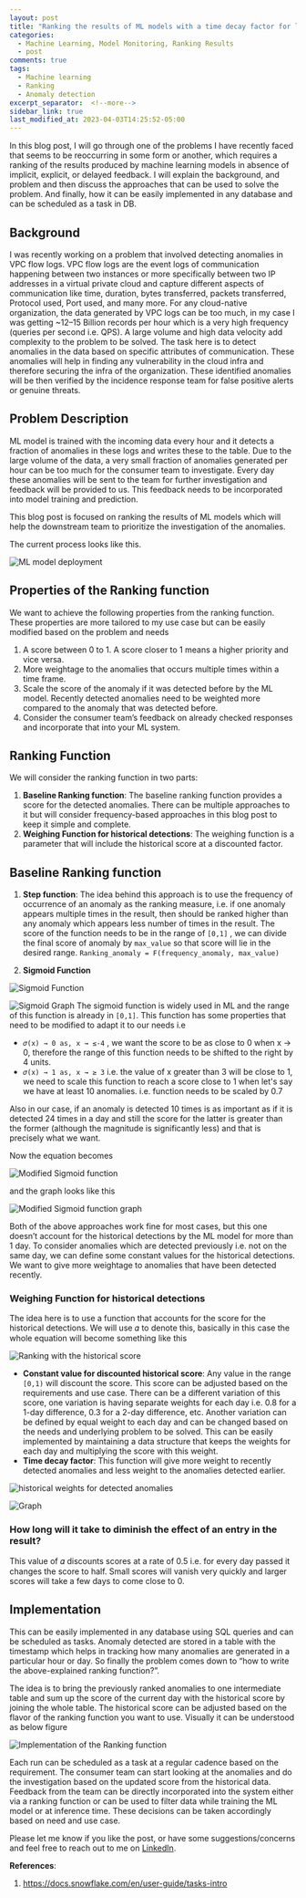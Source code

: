 ```yaml
---
layout: post
title: "Ranking the results of ML models with a time decay factor for large-scale Anomaly detection"
categories:
  - Machine Learning, Model Monitoring, Ranking Results
  - post
comments: true
tags:
  - Machine learning
  - Ranking
  - Anomaly detection
excerpt_separator:  <!--more-->
sidebar_link: true
last_modified_at: 2023-04-03T14:25:52-05:00
---
```


In this blog post, I will go through one of the problems I have recently faced that seems to be reoccurring in some form or another, which requires a ranking of the results produced by machine learning models in absence of implicit, explicit, or delayed feedback. I will explain the background, and problem and then discuss the approaches that can be used to solve the problem. And finally, how it can be easily implemented in any database and can be scheduled as a task in DB. <!--more-->

## Background

I was recently working on a problem that involved detecting anomalies in VPC flow logs. VPC flow logs are the event logs of communication happening between two instances or more specifically between two IP addresses in a virtual private cloud and capture different aspects of communication like time, duration, bytes transferred, packets transferred, Protocol used, Port used, and many more. For any cloud-native organization, the data generated by VPC logs can be too much, in my case I was getting ~12–15 Billion records per hour which is a very high frequency (queries per second i.e. QPS). A large volume and high data velocity add complexity to the problem to be solved. The task here is to detect anomalies in the data based on specific attributes of communication. These anomalies will help in finding any vulnerability in the cloud infra and therefore securing the infra of the organization. These identified anomalies will be then verified by the incidence response team for false positive alerts or genuine threats.

## Problem Description

ML model is trained with the incoming data every hour and it detects a fraction of anomalies in these logs and writes these to the table. Due to the large volume of the data, a very small fraction of anomalies generated per hour can be too much for the consumer team to investigate. Every day these anomalies will be sent to the team for further investigation and feedback will be provided to us. This feedback needs to be incorporated into model training and prediction.

This blog post is focused on ranking the results of ML models which will help the downstream team to prioritize the investigation of the anomalies.

The current process looks like this.

![ML model deployment]({{site.url}}/assets/image/ML_model_deployment.jpeg)

## Properties of the Ranking function

We want to achieve the following properties from the ranking function. These properties are more tailored to my use case but can be easily modified based on the problem and needs

1. A score between 0 to 1. A score closer to 1 means a higher priority and vice versa.
2. More weightage to the anomalies that occurs multiple times within a time frame.
3. Scale the score of the anomaly if it was detected before by the ML model. Recently detected anomalies need to be weighted more compared to the anomaly that was detected before.
4. Consider the consumer team’s feedback on already checked responses and incorporate that into your ML system.

## Ranking Function

We will consider the ranking function in two parts:

1. **Baseline Ranking function**: The baseline ranking function provides a score for the detected anomalies. There can be multiple approaches to it but will consider frequency-based approaches in this blog post to keep it simple and complete.
2. **Weighing Function for historical detections**: The weighing function is a parameter that will include the historical score at a discounted factor.

## Baseline Ranking function

1. **Step function**: The idea behind this approach is to use the frequency of occurrence of an anomaly as the ranking measure, i.e. if one anomaly appears multiple times in the result, then should be ranked higher than any anomaly which appears less number of times in the result. The score of the function needs to be in the range of `[0,1]` , we can divide the final score of anomaly by `max_value` so that score will lie in the desired range. `Ranking_anomaly = F(frequency_anomaly, max_value)`

2. **Sigmoid Function**

![Sigmoid Function]({{site.url}}/assets/image/Sigmoid_Function.jpeg)

![Sigmoid Graph]({{site.url}}/assets/image/Sigmoid_Graph.jpeg)
The sigmoid function is widely used in ML and the range of this function is already in `[0,1]`. This function has some properties that need to be modified to adapt it to our needs i.e

- `𝜎(x) → 0 as, x → ≤-4` , we want the score to be as close to 0 when x → 0, therefore the range of this function needs to be shifted to the right by 4 units.
- `𝜎(x) → 1 as, x → ≥ 3` i.e. the value of x greater than 3 will be close to 1, we need to scale this function to reach a score close to 1 when let's say we have at least 10 anomalies. i.e. function needs to be scaled by 0.7

Also in our case, if an anomaly is detected 10 times is as important as if it is detected 24 times in a day and still the score for the latter is greater than the former (although the magnitude is significantly less) and that is precisely what we want.

Now the equation becomes

![Modified Sigmoid function]({{site.url}}/assets/image/Modified_Sigmoid_function.jpeg)

and the graph looks like this

![Modified Sigmoid function graph]({{site.url}}/assets/image/Modified_Sigmoid_function_graph.jpeg)

Both of the above approaches work fine for most cases, but this one doesn’t account for the historical detections by the ML model for more than 1 day. To consider anomalies which are detected previously i.e. not on the same day, we can define some constant values for the historical detections. We want to give more weightage to anomalies that have been detected recently.

### Weighing Function for historical detections

The idea here is to use a function that accounts for the score for the historical detections. We will use 𝛼 to denote this, basically in this case the whole equation will become something like this

![Ranking with the historical score]({{site.url}}/assets/image/Ranking_with_the_historical_score.jpeg)

- **Constant value for discounted historical score**: Any value in the range `[0,1)` will discount the score. This score can be adjusted based on the requirements and use case. There can be a different variation of this score, one variation is having separate weights for each day i.e. 0.8 for a 1-day difference, 0.3 for a 2-day difference, etc. Another variation can be defined by equal weight to each day and can be changed based on the needs and underlying problem to be solved. This can be easily implemented by maintaining a data structure that keeps the weights for each day and multiplying the score with this weight.
- **Time decay factor**: This function will give more weight to recently detected anomalies and less weight to the anomalies detected earlier.

![historical weights for detected anomalies]({{site.url}}/assets/image/historical_weights_for_detected_anomalies.jpeg)

![Graph]({{site.url}}/assets/image/Graph_1.jpeg)

### How long will it take to diminish the effect of an entry in the result?

This value of 𝛼 discounts scores at a rate of 0.5 i.e. for every day passed it changes the score to half. Small scores will vanish very quickly and larger scores will take a few days to come close to 0.

## Implementation

This can be easily implemented in any database using SQL queries and can be scheduled as tasks. Anomaly detected are stored in a table with the timestamp which helps in tracking how many anomalies are generated in a particular hour or day. So finally the problem comes down to “how to write the above-explained ranking function?”.

The idea is to bring the previously ranked anomalies to one intermediate table and sum up the score of the current day with the historical score by joining the whole table. The historical score can be adjusted based on the flavor of the ranking function you want to use. Visually it can be understood as below figure

![Implementation of the Ranking function]({{site.url}}/assets/image/Implementation_Ranking_function.jpeg)

Each run can be scheduled as a task at a regular cadence based on the requirement. The consumer team can start looking at the anomalies and do the investigation based on the updated score from the historical data. Feedback from the team can be directly incorporated into the system either via a ranking function or can be used to filter data while training the ML model or at inference time. These decisions can be taken accordingly based on need and use case.

Please let me know if you like the post, or have some suggestions/concerns and feel free to reach out to me on [LinkedIn](https://www.linkedin.com/in/aditya00kumar/).

**References**:

1. <https://docs.snowflake.com/en/user-guide/tasks-intro>

